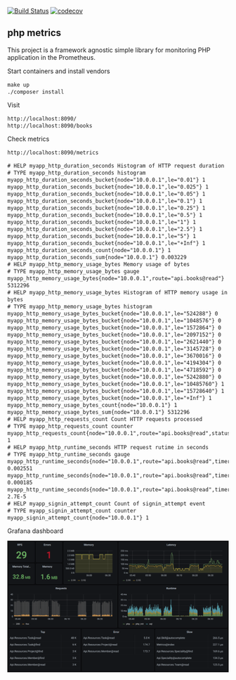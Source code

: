 [![Build Status](https://travis-ci.com/demidovich/php-metrics.svg?branch=master)](https://travis-ci.com/demidovich/php-metrics) [![codecov](https://codecov.io/gh/demidovich/php-metrics/branch/master/graph/badge.svg)](https://codecov.io/gh/demidovich/php-metrics)

## php metrics

This project is a framework agnostic simple library for monitoring PHP application in the Prometheus. 

Start containers and install vendors

```
make up
./composer install
```

Visit

```
http://localhost:8090/
http://localhost:8090/books
```

Check metrics

```
http://localhost:8090/metrics
```

```
# HELP myapp_http_duration_seconds Histogram of HTTP request duration
# TYPE myapp_http_duration_seconds histogram
myapp_http_duration_seconds_bucket{node="10.0.0.1",le="0.01"} 1
myapp_http_duration_seconds_bucket{node="10.0.0.1",le="0.025"} 1
myapp_http_duration_seconds_bucket{node="10.0.0.1",le="0.05"} 1
myapp_http_duration_seconds_bucket{node="10.0.0.1",le="0.1"} 1
myapp_http_duration_seconds_bucket{node="10.0.0.1",le="0.25"} 1
myapp_http_duration_seconds_bucket{node="10.0.0.1",le="0.5"} 1
myapp_http_duration_seconds_bucket{node="10.0.0.1",le="1"} 1
myapp_http_duration_seconds_bucket{node="10.0.0.1",le="2.5"} 1
myapp_http_duration_seconds_bucket{node="10.0.0.1",le="5"} 1
myapp_http_duration_seconds_bucket{node="10.0.0.1",le="+Inf"} 1
myapp_http_duration_seconds_count{node="10.0.0.1"} 1
myapp_http_duration_seconds_sum{node="10.0.0.1"} 0.003229
# HELP myapp_http_memory_usage_bytes Memory usage of bytes
# TYPE myapp_http_memory_usage_bytes gauge
myapp_http_memory_usage_bytes{node="10.0.0.1",route="api.books@read"} 5312296
# HELP myapp_http_memory_usage_bytes Histogram of HTTP memory usage in bytes
# TYPE myapp_http_memory_usage_bytes histogram
myapp_http_memory_usage_bytes_bucket{node="10.0.0.1",le="524288"} 0
myapp_http_memory_usage_bytes_bucket{node="10.0.0.1",le="1048576"} 0
myapp_http_memory_usage_bytes_bucket{node="10.0.0.1",le="1572864"} 0
myapp_http_memory_usage_bytes_bucket{node="10.0.0.1",le="2097152"} 0
myapp_http_memory_usage_bytes_bucket{node="10.0.0.1",le="2621440"} 0
myapp_http_memory_usage_bytes_bucket{node="10.0.0.1",le="3145728"} 0
myapp_http_memory_usage_bytes_bucket{node="10.0.0.1",le="3670016"} 0
myapp_http_memory_usage_bytes_bucket{node="10.0.0.1",le="4194304"} 0
myapp_http_memory_usage_bytes_bucket{node="10.0.0.1",le="4718592"} 0
myapp_http_memory_usage_bytes_bucket{node="10.0.0.1",le="5242880"} 0
myapp_http_memory_usage_bytes_bucket{node="10.0.0.1",le="10485760"} 1
myapp_http_memory_usage_bytes_bucket{node="10.0.0.1",le="15728640"} 1
myapp_http_memory_usage_bytes_bucket{node="10.0.0.1",le="+Inf"} 1
myapp_http_memory_usage_bytes_count{node="10.0.0.1"} 1
myapp_http_memory_usage_bytes_sum{node="10.0.0.1"} 5312296
# HELP myapp_http_requests_count Count HTTP requests processed
# TYPE myapp_http_requests_count counter
myapp_http_requests_count{node="10.0.0.1",route="api.books@read",status="200"} 1
# HELP myapp_http_runtime_seconds HTTP request rutime in seconds
# TYPE myapp_http_runtime_seconds gauge
myapp_http_runtime_seconds{node="10.0.0.1",route="api.books@read",timer="mongo"} 0.002551
myapp_http_runtime_seconds{node="10.0.0.1",route="api.books@read",timer="php"} 0.000185
myapp_http_runtime_seconds{node="10.0.0.1",route="api.books@read",timer="php_init"} 2.7E-5
# HELP myapp_signin_attempt_count Count of signin_attempt event
# TYPE myapp_signin_attempt_count counter
myapp_signin_attempt_count{node="10.0.0.1"} 1
```

Grafana dashboard

![Grafana dashboard](https://github.com/demidovich/php-metrics/blob/master/grafana/dashboard.png?raw=true)
